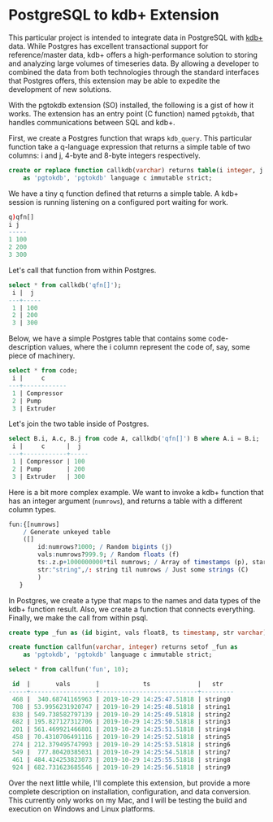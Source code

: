 # PostgreSQL to kdb+ Extension
This particular project is intended to integrate data in PostgreSQL with [kdb+](https://en.wikipedia.org/wiki/Kdb%2B) data. While Postgres has excellent transactional support for reference/master data, kdb+ offers a high-performance solution to storing and analyzing large volumes of timeseries data. By allowing a developer to combined the data from both technologies through the standard interfaces that Postgres offers, this extension may be able to expedite the development of new solutions.

With the pgtokdb extension (SO) installed, the following is a gist of how it works. The extension has an entry point (C function) named `pgtokdb`, that handles communications between SQL and kdb+.

First, we create a Postgres function that wraps `kdb_query`. This particular function take a q-language expression that returns a simple table of two columns: i and j, 4-byte and 8-byte integers respectively.

```sql
create or replace function callkdb(varchar) returns table(i integer, j bigint) 
    as 'pgtokdb', 'pgtokdb' language c immutable strict;
```

We have a tiny q function defined that returns a simple table. A kdb+ session is running listening on a configured port waiting for work.

```q
q)qfn[]
i j  
-----
1 100
2 200
3 300
```

Let's call that function from within Postgres. 

```sql
select * from callkdb('qfn[]');
 i |  j  
---+-----
 1 | 100
 2 | 200
 3 | 300
 ```

Below, we have a simple Postgres table that contains some code-description values, where the i column represent the code of, say, some piece of machinery.

```sql
select * from code;
 i |     c      
---+------------
 1 | Compressor
 2 | Pump
 3 | Extruder
 ```

Let's join the two table inside of Postgres. 

```sql
select B.i, A.c, B.j from code A, callkdb('qfn[]') B where A.i = B.i;
 i |     c      |  j  
---+------------+-----
 1 | Compressor | 100
 2 | Pump       | 200
 3 | Extruder   | 300
 ```
 
Here is a bit more complex example. We want to invoke a kdb+ function that has an integer argument (`numrows`), and returns a table with a different column types. 

```q
fun:{[numrows]
    / Generate unkeyed table
    ([]
        id:numrows?1000; / Random bigints (j)
        vals:numrows?999.9; / Random floats (f)
        ts:.z.p+1000000000*til numrows; / Array of timestamps (p), starting at now 
        str:"string",/: string til numrows / Just some strings (C)
        )
   }
```

In Postgres, we create a type that maps to the names and data types of the kdb+ function result. Also, we create a function that connects everything. Finally, we make the call from within psql.

```sql
create type _fun as (id bigint, vals float8, ts timestamp, str varchar);

create function callfun(varchar, integer) returns setof _fun as
    as 'pgtokdb', 'pgtokdb' language c immutable strict;

select * from callfun('fun', 10);

 id  |       vals       |            ts             |   str   
-----+------------------+---------------------------+---------
 468 |  340.68741165963 | 2019-10-29 14:25:47.51818 | string0
 708 | 53.9956231920747 | 2019-10-29 14:25:48.51818 | string1
 838 | 549.738582797139 | 2019-10-29 14:25:49.51818 | string2
 682 | 195.827127312706 | 2019-10-29 14:25:50.51818 | string3
 201 | 561.469921466801 | 2019-10-29 14:25:51.51818 | string4
 458 | 70.4310706491116 | 2019-10-29 14:25:52.51818 | string5
 274 | 212.379495747993 | 2019-10-29 14:25:53.51818 | string6
 549 |  777.80420385031 | 2019-10-29 14:25:54.51818 | string7
 461 | 484.424253823073 | 2019-10-29 14:25:55.51818 | string8
 924 | 682.731623685546 | 2019-10-29 14:25:56.51818 | string9
```

Over the next little while, I'll complete this extension, but provide a more complete description on installation, configuration, and data conversion. This currently only works on my Mac, and I will be testing the build and execution on Windows and Linux platforms.

 
